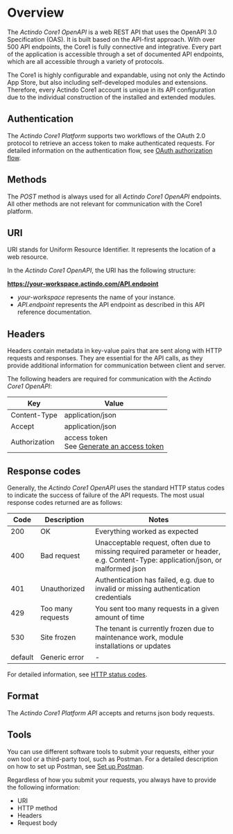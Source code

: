 # Overview

[comment]: <> (Diese Info gilt für alle APIs bzw. alle Module. Falls andere Module dokumentiert, darauf verweisen oder auf eine überordnete Ebene verschieben)

The *Actindo Core1 OpenAPI* is a web REST API that uses the OpenAPI 3.0 Specification (OAS). It is built based on the API-first approach. With over 500 API endpoints, the Core1 is fully connective and integrative. Every part of the application is accessible through a set of documented API endpoints, which are all accessible through a variety of protocols. 

The Core1 is highly configurable and expandable, using not only the Actindo App Store, but also including self-developed modules and extensions. Therefore, every Actindo Core1 account is unique in its API configuration due to the individual construction of the installed and extended modules.

[comment]: <> (Andere Kompatibilität? SOAP und andere unterstützt? Erwähnenswert? Allgemeine API info, die man noch erwähnen sollte?)

## Authentication

The *Actindo Core1 Platform* supports two workflows of the OAuth 2.0 protocol to retrieve an access token to make authenticated requests. For detailed information on the authentication flow, see [OAuth authorization flow](02_GetStarted.md#oauth-authorization-flow).

## Methods

The *POST* method is always used for all *Actindo Core1 OpenAPI* endpoints. All other methods are not relevant for communication with the Core1 platform.

## URI

URI stands for Uniform Resource Identifier. It represents the location of a web resource. 

In the *Actindo Core1 OpenAPI*, the URI has the following structure:

**https://your-workspace.actindo.com/API.endpoint**

- *your-workspace* represents the name of your instance.
- *API.endpoint* represents the API endpoint as described in this API reference documentation.

## Headers

Headers contain metadata in key-value pairs that are sent along with HTTP requests and responses. They are essential for the API calls, as they provide additional information for communication between client and server.

The following headers are required for communication with the *Actindo Core1 OpenAPI*:

| Key | Value |
|-----|-------|
| Content-Type  | application/json |
| Accept        | application/json |
| Authorization  | access token <br> See [Generate an access token](./02_GetStarted.md#step-3-generate-an-access-token) |

[comment]: <> (Unsicher, ob das stimmt, und wie authentication/authorization via header/request body funktioniert)

## Response codes

Generally, the *Actindo Core1 OpenAPI* uses the standard HTTP status codes to indicate the success of failure of the API requests. The most usual response codes returned are as follows: 

| Code | Description | Notes |
| ---- | ----------- | ------ |
| 200  | OK          |  Everything worked as expected      |
| 400  | Bad request | Unacceptable request, often due to missing required parameter or  header, e.g. Content-Type: application/json, or malformed json |
| 401  | Unauthorized | Authentication has failed, e.g. due to invalid or missing authentication credentials |
| 429  | Too many requests   | You sent too many requests in a given amount of time |
| 530 | Site frozen | The tenant is currently frozen due to maintenance work, module installations or updates |
| default | Generic error | - | 

For detailed information, see [HTTP status codes](https://en.wikipedia.org/wiki/List_of_HTTP_status_codes "[https://en.wikipedia.org/wiki/List_of_HTTP_status_codes]").

## Format

The *Actindo Core1 Platform API* accepts and returns json body requests. 

## Tools

You can use different software tools to submit your requests, either your own tool or a third-party tool, such as Postman. For a detailed description on how to set up Postman, see [Set up Postman](./07_SetUpPostman.md). 

Regardless of how you submit your requests, you always have to provide the following information:

- URI
- HTTP method 
- Headers
- Request body

[comment]: <> (In Postman habe ich session cookie eingestellt, daher brauche authentication nicht mehr. Wie funktioniert es sonst?)


[comment]: <> (Glossary?)
[comment]: <> (API architecture, API request workflow?)